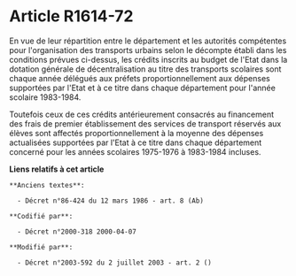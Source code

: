 # Article R1614-72

En vue de leur répartition entre le département et les autorités compétentes pour l'organisation des transports urbains selon
le décompte établi dans les conditions prévues ci-dessus, les crédits inscrits au budget de l'Etat dans la dotation générale
de décentralisation au titre des transports scolaires sont chaque année délégués aux préfets proportionnellement aux dépenses
supportées par l'Etat et à ce titre dans chaque département pour l'année scolaire 1983-1984.

Toutefois ceux de ces crédits antérieurement consacrés au financement des frais de premier établissement des services de
transport réservés aux élèves sont affectés proportionnellement à la moyenne des dépenses actualisées supportées par l'Etat à
ce titre dans chaque département concerné pour les années scolaires 1975-1976 à 1983-1984 incluses.

**Liens relatifs à cet article**

	**Anciens textes**:

	  - Décret n°86-424 du 12 mars 1986 - art. 8 (Ab)

	**Codifié par**:

	  - Décret n°2000-318 2000-04-07

	**Modifié par**:

	  - Décret n°2003-592 du 2 juillet 2003 - art. 2 ()

